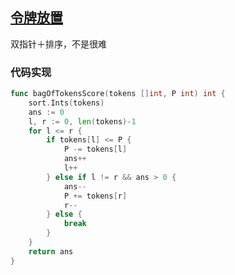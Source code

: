 ## [令牌放置](https://leetcode-cn.com/problems/bag-of-tokens/)

双指针＋排序，不是很难



### 代码实现

```go
func bagOfTokensScore(tokens []int, P int) int {
	sort.Ints(tokens)
	ans := 0
	l, r := 0, len(tokens)-1
	for l <= r {
		if tokens[l] <= P {
			P -= tokens[l]
			ans++
			l++
		} else if l != r && ans > 0 {
			ans--
			P += tokens[r]
			r--
		} else {
			break
		}
	}
	return ans
}
```

